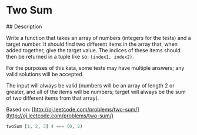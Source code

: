 # Two Sum

## Description

Write a function that takes an array of numbers (integers for the tests) and a target number. It should find two different items in the array that, when added together, give the target value. The indices of these items should then be returned in a tuple like so: `(index1, index2)`.

For the purposes of this kata, some tests may have multiple answers; any valid solutions will be accepted.

The input will always be valid (numbers will be an array of length 2 or greater, and all of the items will be numbers; target will always be the sum of two different items from that array).

Based on: [http://oj.leetcode.com/problems/two-sum/](http://oj.leetcode.com/problems/two-sum/)

```python
twoSum [1, 2, 3] 4 === (0, 2)
```
